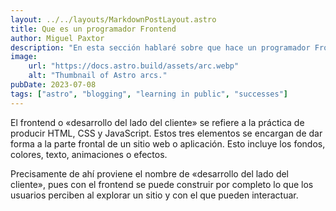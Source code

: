 ```yaml
---
layout: ../../layouts/MarkdownPostLayout.astro
title: Que es un programador Frontend
author: Miguel Paxtor
description: "En esta sección hablaré sobre que hace un programador Frontend"
image:
    url: "https://docs.astro.build/assets/arc.webp"
    alt: "Thumbnail of Astro arcs."
pubDate: 2023-07-08
tags: ["astro", "blogging", "learning in public", "successes"]
---
```

El frontend o «desarrollo del lado del cliente» se refiere a la práctica de producir HTML, CSS y JavaScript. Estos tres elementos se encargan de dar forma a la parte frontal de un sitio web o aplicación. Esto incluye los fondos, colores, texto, animaciones o efectos.

Precisamente de ahí proviene el nombre de «desarrollo del lado del cliente», pues con el frontend se puede construir por completo lo que los usuarios perciben al explorar un sitio y con el que pueden interactuar. 